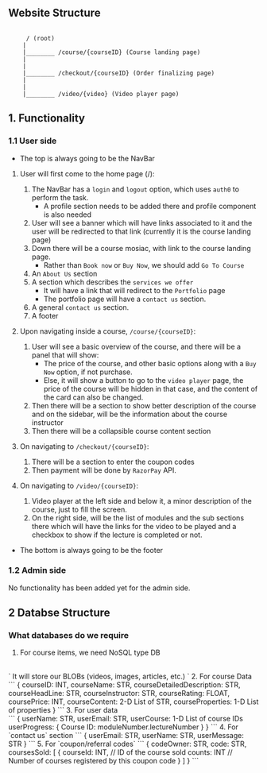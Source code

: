 ## Website Structure
```

     / (root)
    |
    |________ /course/{courseID} (Course landing page)
    |
    |
    |________ /checkout/{courseID} (Order finalizing page)
    |
    |
    |________ /video/{video} (Video player page)

```

## 1. Functionality

### 1.1 User side
* The top is always going to be the NavBar
1. User will first come to the home page (/):
    1. The NavBar has a `login` and `logout` option, which uses `auth0` to perform the task. 
        - A profile section needs to be added there and profile component is also needed
    2. User will see a banner which will have links associated to it and the user will be redirected to that link (currently it is the course landing page)
    3. Down there will be a course mosiac, with link to the course landing page.
       - Rather than `Book now` or `Buy Now`, we should add `Go To Course`
    4. An `About Us` section
    5. A section which describes the `services we offer`
        - It will have a link that will redirect to the `Portfolio` page
        - The portfolio page will have a `contact us` section.
    6. A general `contact us` section.
    7. A footer

2. Upon navigating inside a course, `/course/{courseID}`:
    1. User will see a basic overview of the course, and there will be a panel that will show:
        - The price of the course, and other basic options along with a `Buy Now` option, if not purchase.
        - Else, it will show a button to go to the `video player` page, the price of the course will be hidden in that case, and the content of the card can also be changed.
    2. Then there will be a section to show better description of the course and on the sidebar, will be the information about the course instructor
    3. Then there will be a collapsible course content section

3. On navigating to `/checkout/{courseID}`:
    1. There will be a section to enter the coupon codes
    2. Then payment will be done by `RazorPay` API.

4. On navigating to `/video/{courseID}`:
    1. Video player at the left side and below it, a minor description of the course, just to fill the screen.
    2. On the right side, will be the list of modules and the sub sections there which will have the links for the video to be played and a checkbox to show if the lecture is completed or not.

* The bottom is always going to be the footer

### 1.2 Admin side
No functionality has been added yet for the admin side.

## 2 Databse Structure

### What databases do we require

1. For course items, we need NoSQL type DB
<br>
`
It will store our BLOBs (videos, images, articles, etc.)
`
2. For course Data 
<br>
```
{
    courseID: INT,
    courseName: STR,
    courseDetailedDescription: STR,
    courseHeadLine: STR,
    courseInstructor: STR,
    courseRating: FLOAT,
    coursePrice: INT,
    courseContent: 2-D List of STR,
    courseProperties: 1-D List of properties
}
```
3. For user data
<br>
```
{
    userName: STR,
    userEmail: STR,
    userCourse: 1-D List of course IDs
    userProgress: {
        Course ID: moduleNumber.lectureNumber
    }
}
```
4. For `contact us` section
```
{
    userEmail: STR,
    userName: STR,
    userMessage: STR
}
```
5. For `coupon/referral codes`
```
{
    codeOwner: STR,
    code: STR,
    coursesSold: [
        {
            courseId: INT, // ID of the course sold
            counts: INT // Number of courses registered by this coupon code
        }
    ]
}
```